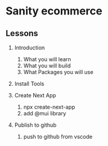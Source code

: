 # Sanity ecommerce

## Lessons

1. Introduction
   1. What you will learn
   2. What you will build
   3. What Packages you will use
2. Install Tools

3. Create Next App
   1. npx create-next-app
   2. add @mui library
4. Publish to github
   1. push to github from vscode
